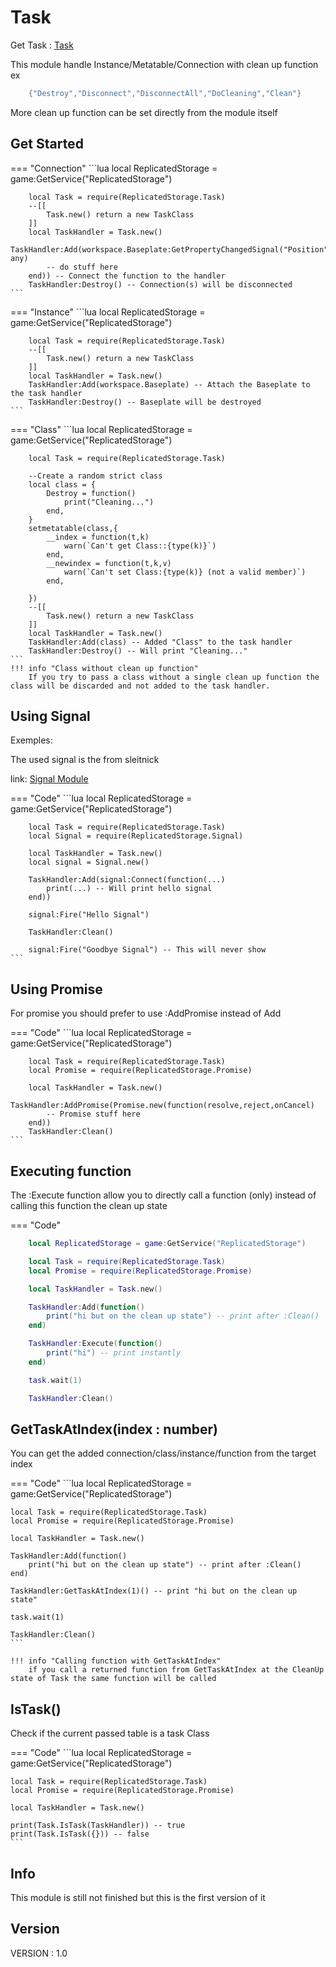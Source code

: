 # Task

Get Task : [Task](https://create.roblox.com/store/asset/133309051393778/Task)

This module handle Instance/Metatable/Connection with clean up function ex 

```lua
    {"Destroy","Disconnect","DisconnectAll","DoCleaning","Clean"}
```

More clean up function can be set directly from the module itself

## Get Started


=== "Connection"
    ```lua
        local ReplicatedStorage = game:GetService("ReplicatedStorage")

        local Task = require(ReplicatedStorage.Task)
        --[[
            Task.new() return a new TaskClass
        ]]
        local TaskHandler = Task.new()
        TaskHandler:Add(workspace.Baseplate:GetPropertyChangedSignal("Position"):Connect(function(...: any) 
            -- do stuff here
        end)) -- Connect the function to the handler
        TaskHandler:Destroy() -- Connection(s) will be disconnected
    ```

=== "Instance"
    ```lua
        local ReplicatedStorage = game:GetService("ReplicatedStorage")

        local Task = require(ReplicatedStorage.Task)
        --[[
            Task.new() return a new TaskClass
        ]]
        local TaskHandler = Task.new()
        TaskHandler:Add(workspace.Baseplate) -- Attach the Baseplate to the task handler
        TaskHandler:Destroy() -- Baseplate will be destroyed
    ```

=== "Class"
    ```lua
        local ReplicatedStorage = game:GetService("ReplicatedStorage")

        local Task = require(ReplicatedStorage.Task)

        --Create a random strict class
        local class = {
            Destroy = function()
                print("Cleaning...")
            end,
        }
        setmetatable(class,{
            __index = function(t,k)
                warn(`Can't get Class::{type(k)}`)
            end,
            __newindex = function(t,k,v)
                warn(`Can't set Class:{type(k)} (not a valid member)`)
            end,
            
        })
        --[[
            Task.new() return a new TaskClass
        ]]
        local TaskHandler = Task.new()
        TaskHandler:Add(class) -- Added "Class" to the task handler
        TaskHandler:Destroy() -- Will print "Cleaning..."
    ```
    !!! info "Class without clean up function"
        If you try to pass a class without a single clean up function the class will be discarded and not added to the task handler.

## Using Signal

Exemples:

The used signal is the from sleitnick

link: [Signal Module](https://github.com/Sleitnick/RbxUtil/blob/main/modules/signal/init.luau)

=== "Code"
    ```lua
        local ReplicatedStorage = game:GetService("ReplicatedStorage")

        local Task = require(ReplicatedStorage.Task)
        local Signal = require(ReplicatedStorage.Signal)

        local TaskHandler = Task.new()
        local signal = Signal.new()

        TaskHandler:Add(signal:Connect(function(...)
            print(...) -- Will print hello signal
        end))

        signal:Fire("Hello Signal")

        TaskHandler:Clean()

        signal:Fire("Goodbye Signal") -- This will never show
    ```

## Using Promise

For promise you should prefer to use :AddPromise instead of Add

=== "Code"
    ```lua
        local ReplicatedStorage = game:GetService("ReplicatedStorage")

        local Task = require(ReplicatedStorage.Task)
        local Promise = require(ReplicatedStorage.Promise)

        local TaskHandler = Task.new()
        TaskHandler:AddPromise(Promise.new(function(resolve,reject,onCancel) 
            -- Promise stuff here
        end))
        TaskHandler:Clean()
    ```

## Executing function

The :Execute function allow you to directly call a function (only) instead of calling this function the clean up state

=== "Code"
```lua
    local ReplicatedStorage = game:GetService("ReplicatedStorage")

    local Task = require(ReplicatedStorage.Task)
    local Promise = require(ReplicatedStorage.Promise)

    local TaskHandler = Task.new()

    TaskHandler:Add(function()
        print("hi but on the clean up state") -- print after :Clean()
    end)

    TaskHandler:Execute(function()
        print("hi") -- print instantly
    end)

    task.wait(1)

    TaskHandler:Clean()
```

## GetTaskAtIndex(index : number)

You can get the added connection/class/instance/function from the target index

=== "Code"
    ```lua
    local ReplicatedStorage = game:GetService("ReplicatedStorage")

    local Task = require(ReplicatedStorage.Task)
    local Promise = require(ReplicatedStorage.Promise)

    local TaskHandler = Task.new()

    TaskHandler:Add(function()
        print("hi but on the clean up state") -- print after :Clean()
    end)

    TaskHandler:GetTaskAtIndex(1)() -- print "hi but on the clean up state"

    task.wait(1)

    TaskHandler:Clean()
    ```

    !!! info "Calling function with GetTaskAtIndex"
        if you call a returned function from GetTaskAtIndex at the CleanUp state of Task the same function will be called

##  IsTask()

Check if the current passed table is a task Class

=== "Code"
    ```lua
    local ReplicatedStorage = game:GetService("ReplicatedStorage")

    local Task = require(ReplicatedStorage.Task)
    local Promise = require(ReplicatedStorage.Promise)

    local TaskHandler = Task.new()

    print(Task.IsTask(TaskHandler)) -- true
    print(Task.IsTask({})) -- false
    ```

## Info

This module is still not finished but this is the first version of it

## Version

VERSION : 1.0